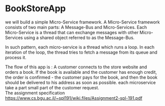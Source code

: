 # BookStoreApp

we will build a simple Micro-Service framework. A Micro-Service framework consists of two main parts:
A Message-Bus and Micro-Services. Each Micro-Service is a thread that can exchange messages with other Micro-Services using a shared object referred to as the Message-Bus.

In such pattern, each micro-service is a thread which runs a loop. In each iteration of the loop, the thread tries to fetch a message from its queue and process it.

The flow of this app is : 
A customer connects to the store website and orders a book. If the book is available and the customer has enough credit, the order is confirmed - the customer pays for the book,
and then the book should be delivered to his address as soon as possible. 
each microservice take a part small part of the customer request.  
The assignment specification
https://www.cs.bgu.ac.il/~spl191/wiki.files/Assignment2-spl-191.pdf
